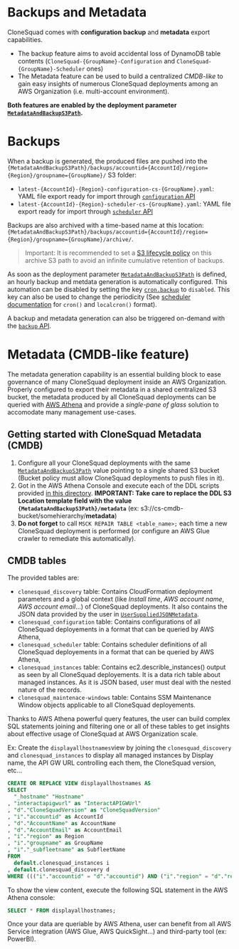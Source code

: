 # Backups and Metadata

CloneSquad comes with **configuration backup** and **metadata** export capabilities.

* The backup feature aims to avoid accidental loss of DynamoDB table contents (`CloneSquad-{GroupName}-Configuration` and `CloneSquad-{GroupName}-Scheduler` ones)
* The Metadata feature can be used to build a centralized *CMDB-like* to gain easy insights of numerous CloneSquad deployments among an AWS Organization (i.e. multi-account environment).

**Both features are enabled by the deployment parameter [`MetadataAndBackupS3Path`](DEPLOYMENT_REFERENCE.md#metadataandbackups3path).**

# Backups

When a backup is generated, the produced files are pushed into the `{MetadataAndBackupS3Path}/backups/accountid={AccountId}/region={Region}/groupname={GroupName}/` S3 folder:

* `latest-{AccountId}-{Region}-configuration-cs-{GroupName}.yaml`: YAML file export ready for import through [`configuration` API](INTERACTING.md#api-configuration)
* `latest-{AccountId}-{Region}-scheduler-cs-{GroupName}.yaml`: YAML file export ready for import through [`scheduler` API](INTERACTING.md#api-scheduler)

Backups are also archived with a time-based name at this location: `{MetadataAndBackupS3Path}/backups/accountid={AccountId}/region={Region}/groupname={GroupName}/archive/`.

> Important: It is recommended to set a [S3 lifecycle policy](https://docs.aws.amazon.com/AmazonS3/latest/userguide/object-lifecycle-mgmt.html) on this archive S3 path to avoid an infinite cumulative retention of backups.

As soon as the deployment parameter [`MetadataAndBackupS3Path`](DEPLOYMENT_REFERENCE.md#metadataandbackups3path) is defined, an hourly backup and metdata generation is automatically configured. This automation can be disabled by setting the key [`cron.backup`](CONFIGURATION_REFERENCE.md#cronbackup) to `disabled`. This key can also be used to change the periodicity (See [scheduler documentation](SCHEDULER.md) for `cron()` and `localcron()` format).

A backup and metadata generation can also be triggered on-demand with the [`backup` API](INTERACTING.md#api-backup).


# Metadata (CMDB-like feature)

The metadata generation capability is an essential building block to ease governance of many CloneSquad deployment inside an AWS Organization. Properly configured to export their metadata in a shared centralized S3 bucket, the metadata produced by all CloneSquad deployments can be queried with [AWS Athena](https://aws.amazon.com/athena/) and provide a *single-pane of glass* solution to accomodate many management use-cases.

## Getting started with CloneSquad Metadata (CMDB)

1) Configure all your CloneSquad deployments with the same [`MetadataAndBackupS3Path`](DEPLOYMENT_REFERENCE.md#metadataandbackups3path) value pointing to a single shared S3 bucket (Bucket policy must allow CloneSquad deployments to push files in it). 
2) Got in the AWS Athena Console and execute each of the DDL scripts provided [in this directory](metadata/). **IMPORTANT: Take care to replace the DDL S3 Location template field with the value `{MetadataAndBackupS3Path}/metadata`** (ex: s3://cs-cmdb-bucket/somehierarchy/**metadata**)
3) **Do not forget** to call `MSCK REPAIR TABLE <table_name>;` each time a new CloneSquad deployment is performed (or configure an AWS Glue crawler to remediate this automatically).

## CMDB tables

The provided tables are:

* `clonesquad_discovery` table: Contains CloudFormation deployment parameters and a global context (like *Install time*, *AWS account name*, *AWS account email*...) of CloneSquad deployments. It also contains the JSON data provided by the user in [`UserSuppliedJSONMetadata`](DEPLOYMENT_REFERENCE.md#usersuppliedjsonmetadata).
* `clonesquad_configuration` table: Contains configurations of all CloneSquad deployements in a format that can be queried by AWS Athena,
* `clonesquad_scheduler` table: Contains scheduler definitions of all CloneSquad deployements in a format that can be queried by AWS Athena,
* `clonesquad_instances` table: Contains ec2.describle_instances() output as seen by all CloneSquad deployements. It is a data rich table about managed instances. As it is JSON based, user must deal with the nested nature of the records.
* `clonesquad_maintenace-windows` table: Contains SSM Maintenance Window objects applicable to all CloneSquad deployements.

Thanks to AWS Athena powerful query features, the user can build complex SQL statements joining and filtering one or all of these tables to get insights about effective usage of CloneSquad at AWS Organization scale.

Ex: Create the `displayallhostnames`view by joining the `clonesquad_discovery` and `clonesquad_instances` to display all managed instances by Display name, the API GW URL controlling each them, the CloneSquad version, etc...

```sql
CREATE OR REPLACE VIEW displayallhostnames AS
SELECT
  "_hostname" "Hostname"
, "interactapigwurl" as "InteractAPIGWUrl"
, "d"."CloneSquadVersion" as "CloneSquadVersion"
, "i"."accountid" as AccountId
, "d"."AccountName" as AccountName
, "d"."AccountEmail" as AccountEmail
, "i"."region" as Region
, "i"."groupname" as GroupName
, "i"."_subfleetname" as SubfleetName
FROM
  default.clonesquad_instances i
, default.clonesquad_discovery d
WHERE ((("i"."accountid" = "d"."accountid") AND ("i"."region" = "d"."region")) AND ("i"."groupname" = "d"."groupname"))
```

To show the view content, execute the following SQL statement in the AWS Athena console:

```sql
SELECT * FROM displayallhostnames;
```

Once your data are queriable by AWS Athena, user can benefit from all AWS Service integration (AWS Glue, AWS QuickSight...) and third-party tool (ex: PowerBI).



